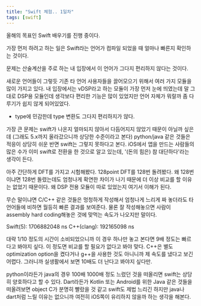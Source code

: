 ```yaml
---
title: "Swift 체험.. 1일차"
tags: [swift]
---
```


올해의 목표인 Swift 배우기를 진행 중이다.

가장 먼저 하려고 하는 일은 Swift라는 언어가 컴파일 되었을 때 얼마나 빠른지 확인하는 것이다. 

문제는 산술계산을 주로 하는 내 입장에서 이 언어가 그다지 편리하지 않다는 것이다.

새로운 언어들이 그렇듯 기존 타 언어 사용자들을 끌어모으기 위해서 여러 가지 모듈을 많이 가지고 있다. 내 입장에서는 vDSP라고 하는 모듈이 가장 먼저 눈에 띄였는데 말 그대로 DSP용 모듈인데 생각보다 편리한 기능은 많이 있었지만 언어 자체가 뭐랄까 좀 다루기가 쉽지 않게 되어있었다.

- type에 민감한데 type 변환도 그다지 편리하지가 않다.

가장 큰 문제는 swift가 나온지 얼마되지 않아서 다듬어지지 않았기 때문이 아닐까 싶은데 (그래도 5.x까지 올라갔으니까 상당한 수준이라고 본다) python/java 같은 것들은 적응이 상당히 쉬운 반면 swift는 그렇지 못하다고 본다. iOS에서 앱을 만드는 사람들의 많은 수가 이미 swift로 전환을 한 것으로 알고 있는데, '(돈의 힘은) 참 대단하다'라는 생각이 든다.

아주 간단하게 DFT를 가지고 시험해봤다. 128point DFT를 128번 돌려봤다. 왜 128번이냐면 128번 돌렸는데도 엄청나게 확연한 차이가 나기 때문에 더 이상 비교를 할 이유는 없었기 때문이다. 왜 DSP 전용 모듈이 따로 있었는지 여기서 이해가 된다.

무슨 말이냐면 C/C++ 같은 것들은 멍청하게 작성해서 엄청나게 느리게 짜 놓더라도 타 언어들에 비하면 월등히 빠른 결과를 보여준다. 물론 잘 작성해놓으면 사람이 assembly hard coding해놓은 것에 맞먹는 속도가 나오지만 말이다.

Swift(5): 1706882048 ns
C++(clang):   192165098 ns

대략 1/10 정도의 시간이 소비되었으니까 이 경우 하나만 놓고 본다면 9배 정도는 빠르다고 봐야지 싶다. 이 정도면 비교를 할 필요가 없다고 봐야 맞다. C++은 별도 optimization option을 켰다거나 g++을 사용한 것도 아니니까 제 속도를 냈다고 보긴 어렵다. 그러니까 실생활에서 보면 10배도 더 난다고 봐야지 싶다만.

python이라든가 java의 경우 100배 1000배 정도 느렸던 것을 떠올리면 swift는 상당히 양호하다고 할 수 있다. Dart라든가 Kotlin 또는 Android를 위한 Java 같은 것들을 떠올려보면 object C가 분명히 빨랐을 것 같고 swift도 제법 느리긴 하지만 java나 dart처럼 느릴 이유는 없으니까 여전히 iOS쪽이 유리하지 않을까 하는 생각을 해본다.

